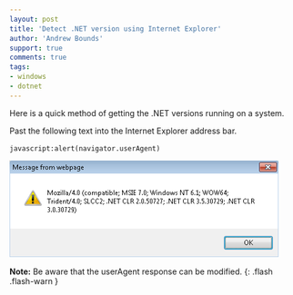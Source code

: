 ```yaml
---
layout: post
title: 'Detect .NET version using Internet Explorer'
author: 'Andrew Bounds'
support: true
comments: true
tags:
- windows
- dotnet
---
```


Here is a quick method of getting the .NET versions running on a system.

Past the following text into the Internet Explorer address bar.

    javascript:alert(navigator.userAgent)

![useragent](/assets/img/useragent.png)

__Note:__ Be aware that the userAgent response can be modified.
{: .flash .flash-warn }
